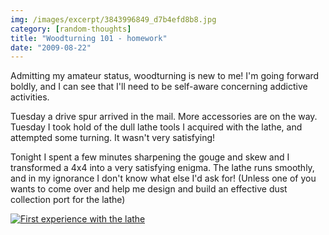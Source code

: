 ```yaml
---
img: /images/excerpt/3843996849_d7b4efd8b8.jpg
category: [random-thoughts]
title: "Woodturning 101 - homework"
date: "2009-08-22"
---
```


Admitting my amateur status, woodturning is new to me! I'm going forward boldly, and I can see that I'll need to be self-aware concerning addictive activities.

Tuesday a drive spur arrived in the mail. More accessories are on the way. Tuesday I took hold of the dull lathe tools I acquired with the lathe, and attempted some turning. It wasn't very satisfying!

Tonight I spent a few minutes sharpening the gouge and skew and I transformed a 4x4 into a very satisfying enigma. The lathe runs smoothly, and in my ignorance I don't know what else I'd ask for! (Unless one of you wants to come over and help me design and build an effective dust collection port for the lathe)

[![First experience with the lathe](/images/3843996849_d7b4efd8b8.jpg)](http://www.flickr.com/photos/duanemcguire/3843996849/ "First experience with the lathe by Duane McGuire, on Flickr")
